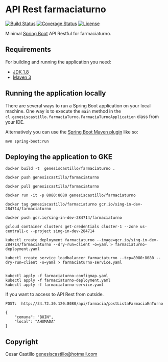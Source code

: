 # API Rest farmaciaturno

[![Build Status](https://travis-ci.org/codecentric/springboot-sample-app.svg?branch=master)](https://travis-ci.org/codecentric/springboot-sample-app)
[![Coverage Status](https://coveralls.io/repos/github/codecentric/springboot-sample-app/badge.svg?branch=master)](https://coveralls.io/github/codecentric/springboot-sample-app?branch=master)
[![License](http://img.shields.io/:license-apache-blue.svg)](http://www.apache.org/licenses/LICENSE-2.0.html)

Minimal [Spring Boot](http://projects.spring.io/spring-boot/) API Restful for farmaciaturno.

## Requirements

For building and running the application you need:

- [JDK 1.8](http://www.oracle.com/technetwork/java/javase/downloads/jdk8-downloads-2133151.html)
- [Maven 3](https://maven.apache.org)

## Running the application locally

There are several ways to run a Spring Boot application on your local machine. One way is to execute the `main` method in the `cl.genesiscastillo.farmaciaTurno.FarmaciaTurnoApplication` class from your IDE.

Alternatively you can use the [Spring Boot Maven plugin](https://docs.spring.io/spring-boot/docs/current/reference/html/build-tool-plugins-maven-plugin.html) like so:

```shell
mvn spring-boot:run
```

## Deploying the application to GKE


```shell
docker build -t  genesiscastillo/farmaciaturno .

docker push genesiscastillo/farmaciaturno

docker pull genesiscastillo/farmaciaturno

docker run -it -p 8080:8080 genesiscastillo/farmaciaturno

docker tag genesiscastillo/farmaciaturno gcr.io/sing-in-dev-284714/farmaciaturno 

docker push gcr.io/sing-in-dev-284714/farmaciaturno 

gcloud container clusters get-credentials cluster-1 --zone us-central1-c --project sing-in-dev-284714

kubectl create deployment farmaciaturno --image=gcr.io/sing-in-dev-284714/farmaciaturno --dry-run=client -o=yaml > farmaciaturno-deployment.yaml

kubectl create service loadbalancer farmaciaturno --tcp=8080:8080 --dry-run=client -o=yaml > farmaciaturno-service.yaml


kubectl apply -f farmaciaturno-configmap.yaml
kubectl apply -f farmaciaturno-deployment.yaml
kubectl apply -f farmaciaturno-service.yaml

```


If you want to access to API Rest from outside. 

```shell
POST:  http://34.72.30.120:8080/api/farmacia/postListaFarmaciaEnTurno

{
    "comuna": "BUIN",
    "local": "AHUMADA"
}
```

## Copyright

Cesar Castillo <genesiscastillo@hotmail.com>